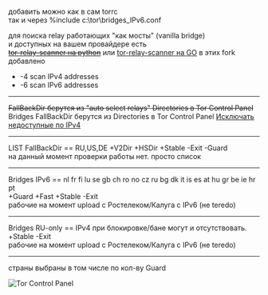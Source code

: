 
добавить можно как в сам torrc\
так и через %include c:\\tor\\bridges_IPv6.conf 

для поиска relay работающих "как мосты" (vanilla bridge)\
и доступных на вашем провайдере есть\
 ~~[tor-relay-scanner на python](https://github.com/wildekat/tor-relay-scanner)~~
или [tor-relay-scanner на GO](https://github.com/juev/tor-relay-scanner-go)
в этих fork добавлено
+ -4 scan IPv4 addresses
+ -6 scan IPv6 addresses

---

~~FallBackDir берутся из "auto select relays" Directories в Tor Control Panel~~\
Bridges FallBackDir берутся из Directories в Tor Control Panel
[Исключать недоступные по IPv4](https://imagizer.imageshack.com/a/img924/8307/ZVhpUt.png)

---

LIST FallBackDir == RU,US,DE +V2Dir +HSDir +Stable -Exit -Guard\
на данный момент проверки работы нет. просто список

---

Bridges IPv6 == nl fr fi lu se gb ch ro no cz ru bg dk it is es at hu gr be ie hr pt\
+Guard +Fast +Stable -Exit\
рабочие на момент upload с Ростелеком/Калуга с IPv6 (не teredo)

---

Bridges RU-only == IPv4 при блокировке/бане могут и отсутствовать.\
+Stable -Exit\
рабочие на момент upload с Ростелеком/Калуга с IPv6 (не teredo)

---

страны выбраны в том числе по кол-ву Guard

![Tor Control Panel](https://imagizer.imageshack.com/a/img924/6849/zJkJOo.png)
